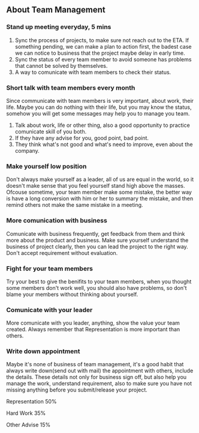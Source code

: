 ## About Team Management

### Stand up meeting everyday, 5 mins
1. Sync the process of projects, to make sure not reach out to the ETA. If something pending, we can make a plan to action first, the badest case we can notice to business that the project maybe delay in early time.
2. Sync the status of every team member to avoid someone has problems that cannot be solved by themselves.
3. A way to comunicate with team members to check their status.

### Short talk with team members every month
Since communicate with team members is very important, about work, their life. Maybe you can do nothing with their life, but you may know the status, somehow you will get some messages may help you to manage you team.
1. Talk about work, life or other thing, also a good opportunity to practice comunicate skill of you both.
2. If they have any advise for you, good point, bad point.
3. They think what's not good and what's need to improve, even about the company.

### Make yourself low position
Don't always make yourself as a leader, all of us are equal in the world, so it doesn't make sense that you feel yourself stand high above the masses. Ofcouse sometime, your team member make some mistake, the better way is have a long conversion with him or her to summary the mistake, and then remind others not make the same mistake in a meeting.

### More comunication with business
Comunicate with business frequently, get feedback from them and think more about the product and business. Make sure yourself understand the business of project clearly, then you can lead the project to the right way. Don't accept requirement without evaluation.

### Fight for your team members
Try your best to give the benifits to your team members, when you thought some members don't work well, you should also have problems, so don't blame your members without thinking about yourself.

### Comunicate with your leader
More comunicate with you leader, anything, show the value your team created. Always remember that Representation is more important than others.

### Write down appointment
Maybe it's none of business of team management, it's a good habit that always write down(send out with mail) the appointment with others, include the details. These details not only for business sign off, but also help you manage the work, understand requirement, also to make sure you have not missing anything before you submit/release your project.


Representation 50%

Hard Work 35%

Other Advise 15%
